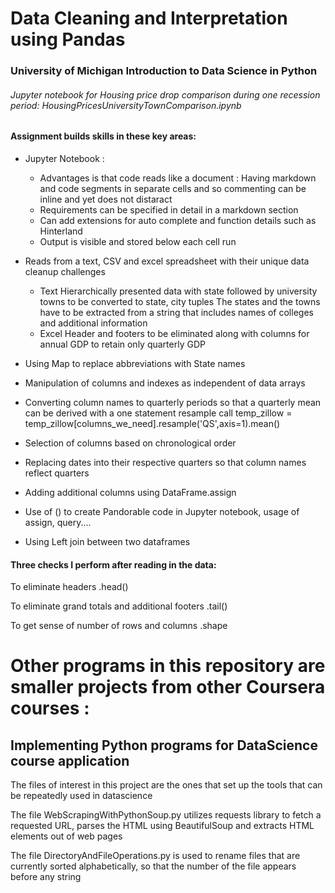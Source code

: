 # Data Cleaning and Interpretation using Pandas 
### University of Michigan Introduction to Data Science in Python


######  Jupyter notebook for Housing price drop comparison during one recession period: HousingPricesUniversityTownComparison.ipynb


#### Assignment builds skills in these key areas: 

* Jupyter Notebook : 
  * Advantages is that code reads like a document : Having markdown and code segments in separate cells and so commenting can be inline and yet does not distaract
  * Requirements can be specified in detail in a markdown section
  * Can add extensions for auto complete and function details such as Hinterland
  * Output is visible and stored below each cell run

* Reads from a text, CSV and excel spreadsheet with their unique data cleanup challenges 
  * Text
    Hierarchically presented data with state followed by university towns to be converted to state, city tuples
    The states and the towns have to be extracted from a string that includes names of colleges and additional information
  * Excel
    Header and footers to be eliminated along with columns for annual GDP to retain only quarterly GDP

* Using Map to replace abbreviations with State names
* Manipulation of columns and indexes as independent of data arrays
* Converting column names to quarterly periods so that a quarterly mean can be derived with a one statement resample call
  temp_zillow = temp_zillow[columns_we_need].resample('QS',axis=1).mean()
* Selection of columns based on  chronological order 
* Replacing dates into their respective quarters so that column names reflect quarters
* Adding additional columns using DataFrame.assign
* Use of () to create Pandorable code in Jupyter notebook, usage of assign, query....
* Using Left join between two dataframes

#### Three checks I perform after reading in the data:
To eliminate headers
.head()

To eliminate grand totals and additional footers
.tail()

To get sense of number of rows and columns
.shape 


# Other programs in this repository are smaller projects from other Coursera courses :
## Implementing Python programs for DataScience course application

The files of interest in this project are the ones that set up the tools that can be repeatedly used in datascience

The file WebScrapingWithPythonSoup.py utilizes requests library to fetch a requested URL, parses the HTML using BeautifulSoup and extracts HTML elements out of web pages

The file DirectoryAndFileOperations.py is used to rename files that are currently sorted alphabetically, so that the number of the file appears before any string





